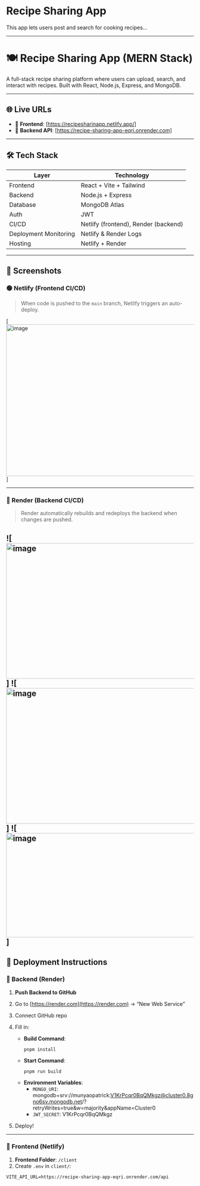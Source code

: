 # Recipe Sharing App

This app lets users post and search for cooking recipes...

---
# 🍽️ Recipe Sharing App (MERN Stack)

A full-stack recipe sharing platform where users can upload, search, and interact with recipes. Built with React, Node.js, Express, and MongoDB.

---

## 🌐 Live URLs

- 🔗 **Frontend**: [https://recipesharinapp.netlify.app/]
- 🔗 **Backend API**: [https://recipe-sharing-app-eqri.onrender.com]

---

## 🛠️ Tech Stack

| Layer     | Technology              |
|-----------|--------------------------|
| Frontend  | React + Vite + Tailwind |
| Backend   | Node.js + Express       |
| Database  | MongoDB Atlas           |
| Auth      | JWT                     |
| CI/CD     | Netlify (frontend), Render (backend) |
| Deployment Monitoring | Netlify & Render Logs |
| Hosting   | Netlify + Render        |

---

## 📸 Screenshots

### 🟢 Netlify (Frontend CI/CD)

> When code is pushed to the `main` branch, Netlify triggers an auto-deploy.

[<img width="883" height="407" alt="image" src="https://github.com/user-attachments/assets/a962d43e-d7f7-46f5-965a-2641a028a1f3" />]


---

### 🔵 Render (Backend CI/CD)

> Render automatically rebuilds and redeploys the backend when changes are pushed.

![<img width="709" height="364" alt="image" src="https://github.com/user-attachments/assets/4ba63f39-fee9-41a4-9aad-1a4abd7f772a" />
]
![<img width="624" height="364" alt="image" src="https://github.com/user-attachments/assets/edfeb763-b60b-42cc-b36d-77d6f4f920cc" />
]
![<img width="688" height="280" alt="image" src="https://github.com/user-attachments/assets/8acdd69a-09b6-4814-8198-51f4aa767651" />
]
---

## 🚀 Deployment Instructions

### 🔧 Backend (Render)

1. **Push Backend to GitHub**
2. Go to [https://render.com](https://render.com) → “New Web Service”
3. Connect GitHub repo
4. Fill in:
   - **Build Command**:  
     ```
     pnpm install
     ```
   - **Start Command**:  
     ```
     pnpm run build
     ```
   - **Environment Variables**:
     - `MONGO_URI`: mongodb+srv://munyaopatrick:V1KrPcqr0BqQMkgz@cluster0.8gno6sv.mongodb.net/?retryWrites=true&w=majority&appName=Cluster0
     - `JWT_SECRET`: V1KrPcqr0BqQMkgz

5. Deploy!

---

### 🎯 Frontend (Netlify)

1. **Frontend Folder**: `/client`
2. Create `.env` in `client/`:

```env
VITE_API_URL=https://recipe-sharing-app-eqri.onrender.com/api

